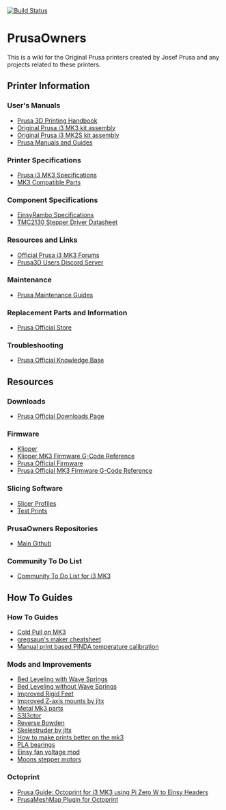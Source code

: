 [![Build Status](https://travis-ci.org/PrusaOwners/prusaowners.svg?branch=master)](https://travis-ci.org/PrusaOwners/prusaowners)
# PrusaOwners
This is a wiki for the Original Prusa printers created by Josef Prusa and any projects related to these printers.
## Printer Information
### User's Manuals
- [Prusa 3D Printing Handbook](https://www.prusa3d.com/downloads/manual/prusa3d_manual_175_en.pdf)
- [Original Prusa i3 MK3 kit assembly](https://manual.prusa3d.com/c/Original_Prusa_i3_MK3_kit_assembly)
- [Original Prusa i3 MK2S kit assembly](https://manual.prusa3d.com/c/Original_Prusa_i3_MK2S_kit_assembly)
- [Prusa Manuals and Guides](https://manual.prusa3d.com/c/English_manuals)
### Printer Specifications
- [Prusa i3 MK3 Specifications]()
- [MK3 Compatible Parts]()
### Component Specifications
- [EinsyRambo Specifications](https://reprap.org/wiki/EinsyRambo)
- [TMC2130 Stepper Driver Datasheet](https://www.trinamic.com/fileadmin/assets/Products/ICs_Documents/TMC2130_datasheet.pdf)
### Resources and Links
- [Official Prusa i3 MK3 Forums](https://shop.prusa3d.com/forum/original-prusa-i3-mk3-f60)
- [Prusa3D Users Discord Server](https://discord.gg/hYUjSnW)
### Maintenance
- [Prusa Maintenance Guides](https://help.prusa3d.com/l/en/category/A6PvLnaCoU-maintenance)
### Replacement Parts and Information
- [Prusa Official Store](https://shop.prusa3d.com/en/)
### Troubleshooting
- [Prusa Official Knowledge Base](https://help.prusa3d.com/l/en)

## Resources
### Downloads
- [Prusa Official Downloads Page](https://www.prusa3d.com/drivers/)
### Firmware
- [Klipper](Klipper.md)
- [Klipper MK3 Firmware G-Code Reference]()
- [Prusa Official Firmware](https://github.com/prusa3d/Prusa-Firmware)
- [Prusa Official MK3 Firmware G-Code Reference]()
### Slicing Software
- [Slicer Profiles](Slicer_Profiles.md)
- [Test Prints](Test_Prints.md)
### PrusaOwners Repositories
- [Main Github](https://github.com/PrusaOwners/prusaowners/)
### Community To Do List
- [Community To Do List for i3 MK3](Community_To_Do_List_for_i3_MK3.md)
## How To Guides
### How To Guides
- [Cold Pull on MK3](Cold_Pull_on_MK3.md)
- [gregsaun's maker cheatsheet](https://github.com/gregsaun/maker_cheatsheet)
- [Manual print based PINDA temperature calibration](Manual_print_based_PINDA_temperature_calibration.md)
### Mods and Improvements
- [Bed Leveling with Wave Springs](Bed_Leveling_with_Wave_Springs.md)
- [Bed Leveling without Wave Springs](Bed_Leveling_without_Wave_Springs.md)
- [Improved Rigid Feet](https://www.thingiverse.com/thing:2802540)
- [Improved Z-axis mounts by jltx](Improved_Z-axis_mounts_by_jltx.md)
- [Metal Mk3 parts](Metal_Mk3_parts.md)
- [S3l3ctor](S3l3ctor.md)
- [Reverse Bowden](https://www.thingiverse.com/thing:2783385)
- [Skelestruder by jltx](Skelestruder_by_jltx.md)
- [How to make prints better on the mk3](How_to_make_prints_better_on_the_mk3.md)
- [PLA bearings](PLA_bearings.md)
- [Einsy fan voltage mod](Einsy_fan_voltage_mod.md)
- [Moons stepper motors](Moons_stepper_motors.md)
### Octoprint
- [Prusa Guide: Octoprint for i3 MK3 using Pi Zero W to Einsy Headers](https://manual.prusa3d.com/c/Octoprint_for_Original_Prusa_i3_MK3)
- [PrusaMeshMap Plugin for Octoprint](https://github.com/PrusaOwners/OctoPrint-PrusaMeshMap)
